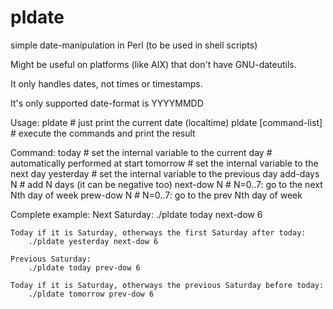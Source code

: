 # pldate
simple date-manipulation in Perl (to be used in shell scripts)

Might be useful on platforms (like AIX) that don't have GNU-dateutils.

It only handles dates, not times or timestamps.

It's only supported date-format is YYYYMMDD

Usage:
    pldate                       # just print the current date (localtime)
    pldate [command-list]        # execute the commands and print the result

Command:
    today                        # set the internal variable to the current day
                                 # automatically performed at start
    tomorrow                     # set the internal variable to the next day
    yesterday                    # set the internal variable to the previous day
    add-days N                   # add N days (it can be negative too)
    next-dow N                   # N=0..7: go to the next Nth day of week
    prew-dow N                   # N=0..7: go to the prev Nth day of week

Complete example:
    Next Saturday:
        ./pldate today next-dow 6

    Today if it is Saturday, otherways the first Saturday after today:
        ./pldate yesterday next-dow 6

    Previous Saturday:
        ./pldate today prev-dow 6

    Today if it is Saturday, otherways the previous Saturday before today:
        ./pldate tomorrow prev-dow 6
